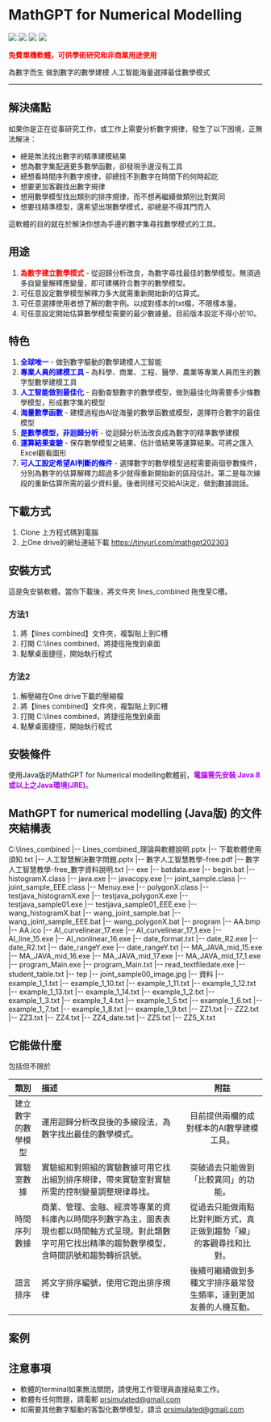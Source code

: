 # MathGPT for Numerical Modelling

![](https://img.shields.io/badge/released%20date-March%202023-success) ![](https://img.shields.io/badge/language-C-success) ![](https://img.shields.io/static/v1?label=Function&message=Numerical%20modelling&color=yellow) ![](https://img.shields.io/static/v1?label=used%20way&message=right%20to%20use%20the%20Content%20for%20non-commercial%20purposes&color=yellow)

<b><font color="red">免費單機軟體，可供學術研究和非商業用途使用</font></b>

為數字而生   做到數字的數學建模   人工智能海量選擇最佳數學模式

---

## 解決痛點

如果你是正在從事研究工作，或工作上需要分析數字規律，發生了以下困境，正無法解決：

- 總是無法找出數字的精準建模結果
- 想為數字集配適更多數學函數，卻發現手邊沒有工具
- 總想看時間序列數字規律，卻總找不到數字在時間下的何時起訖
- 想要更加客觀找出數字規律
- 想用數學模型找出類別的排序規律，而不想再繼續做類別比對異同
- 想要找精準模型，還希望出現數學模式，卻總是不得其門而入

這軟體的目的就在於解決你想為手邊的數字集尋找數學模式的工具。

## 用途

1. <b><font color="red">為數字建立數學模式</font></b> - 從迴歸分析改良，為數字尋找最佳的數學模型。無須過多自變量解釋應變量，即可建構符合數字的數學模型。
2. 可任意設定數學模型解釋力多大就需重新開始新的估算式。
3. 可任意選擇使用者想了解的數字例。以成對樣本的txt檔，不限樣本量。
4. 可任意設定開始估算數學模型需要的最少數據量。目前版本設定不得小於10。

## 特色

1. <b><font color="blue">全球唯一</font></b> - 做到數字驅動的數學建模人工智能
2. <b><font color="blue">專業人員的建模工具</font></b> - 為科學、商業、工程、醫學、農業等專業人員而生的數字型數學建模工具
3. <b><font color="blue">人工智能做到最佳化</font></b> - 自動查驗數字的數學模型，做到最佳化時需要多少條數學模型，形成數字集的模型
4. <b><font color="blue">海量數學函數</font></b> - 建模過程由AI從海量的數學函數或模型，選擇符合數字的最佳模型
5. <b><font color="blue">是數學模型，非迴歸分析</font></b> - 從迴歸分析法改良成為數字的精準數學建模
6. <b><font color="blue">運算結果查驗</font></b> - 保存數學模型之結果、估計值結果等運算結果。可將之匯入Excel觀看圖形
7. <b><font color="blue">可人工設定希望AI判斷的條件</font></b> - 選擇數字的數學模型過程需要兩個參數條件，分別為數字的估算解釋力超過多少就得重新開始新的區段估計。第二是每次線段的重新估算所需的最少資料量。後者同樣可交給AI決定，做到數據說話。

## 下載方式

1. Clone 上方程式碼到電腦
2. 上One drive的網址連結下載 https://tinyurl.com/mathgpt202303

## 安裝方式

這是免安裝軟體。當你下載後，將文件夾 lines_combined 拖曳至C槽。

### 方法1

1. 將【lines combined】文件夾，複製貼上到C槽
2. 打開 C:\lines combined，將捷徑拖曳到桌面
3. 點擊桌面捷徑，開始執行程式

### 方法2

1. 解壓縮在One drive下載的壓縮檔
2. 將【lines combined】文件夾，複製貼上到C槽
3. 打開 C:\lines combined，將捷徑拖曳到桌面
4. 點擊桌面捷徑，開始執行程式

## 安裝條件

使用Java版的MathGPT for Numerical modelling軟體前，<b><font color="brightgreen">電腦需先安裝 Java 8 或以上之Java環境(JRE)</font></b>。

## MathGPT for numerical modelling (Java版) 的文件夾結構表


C:\lines_combined
|-- Lines_combined_理論與軟體說明.pptx
|-- 下載軟體使用須知.txt
|-- 人工智慧解決數字問題.pptx
|-- 數字人工智慧教學-free.pdf
|-- 數字人工智慧教學-free_數字資料說明.txt
|-- exe
    |-- batdata.exe
    |-- begin.bat
    |-- histogramX.class
    |-- java.exe
    |-- javacopy.exe
    |-- joint_sample.class
    |-- joint_sample_EEE.class
    |-- Menuy.exe
    |-- polygonX.class
    |-- testjava_histogramX.exe
    |-- testjava_polygonX.exe
    |-- testjava_sample01.exe
    |-- testjava_sample01_EEE.exe
    |-- wang_histogramX.bat
    |-- wang_joint_sample.bat
    |-- wang_joint_sample_EEE.bat
    |-- wang_polygonX.bat
|-- program
    |-- AA.bmp
    |-- AA.ico
    |-- AI_curvelinear_17.exe
    |-- AI_curvelinear_17_1.exe
    |-- AI_line_15.exe
    |-- AI_nonlinear_16.exe
    |-- date_format.txt
    |-- date_R2.exe
    |-- date_R2.txt
    |-- date_rangeY.exe
    |-- date_rangeY.txt
    |-- MA_JAVA_mid_15.exe
    |-- MA_JAVA_mid_16.exe
    |-- MA_JAVA_mid_17.exe
    |-- MA_JAVA_mid_17_1.exe
    |-- program_Main.exe
    |-- program_Main.txt
    |-- read_textfiledate.exe
    |-- student_table.txt
|-- tep
    |-- joint_sample00_image.jpg
|-- 資料
    |-- example_1_1.txt
    |-- example_1_10.txt
    |-- example_1_11.txt
    |-- example_1_12.txt
    |-- example_1_13.txt
    |-- example_1_14.txt
    |-- example_1_2.txt
    |-- example_1_3.txt
    |-- example_1_4.txt
    |-- example_1_5.txt
    |-- example_1_6.txt
    |-- example_1_7.txt
    |-- example_1_8.txt
    |-- example_1_9.txt
    |-- ZZ1.txt
    |-- ZZ2.txt
    |-- ZZ3.txt
    |-- ZZ4.txt
    |-- ZZ4_date.txt
    |-- ZZ5.txt
    |-- ZZ5_X.txt

## 它能做什麼

包括但不限於

|類別|描述|附註|
|:----:| :---- |:----:|
|建立數字的數學模型| 運用迴歸分析改良後的多線段法，為數字找出最佳的數學模式。|目前提供兩欄的成對樣本的AI數學建模工具。|
|實驗室數據|實驗組和對照組的實驗數據可用它找出組別排序規律，帶來實驗室對實驗所需的控制變量調整規律尋找。| 突破過去只能做到「比較異同」的功能。|
|時間序列數據|商業、管理、金融、經濟等專業的資料庫內以時間序列數字為主，圖表表現也都以時間軸方式呈現。對此類數字可用它找出精準的趨勢數學模型，含時間訊號和趨勢轉折訊號。| 從過去只能做兩點比對判斷方式，真正做到趨勢「線」的客觀尋找和比對。 |
|語言排序|將文字排序編號，使用它跑出排序規律|後續可繼續做到多種文字排序最常發生頻率，達到更加友善的人機互動。|

## 案例



## 注意事項

- 軟體的terminal如果無法關閉，請使用工作管理員直接結束工作。
- 軟體有任何問題，請電郵 prsimulated@gmail.com
- 如需要其他數字驅動的客製化數學模型，請洽 prsimulated@gmail.com